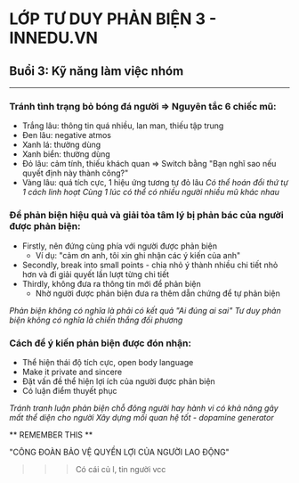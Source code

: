 # LỚP TƯ DUY PHẢN BIỆN 3 - INNEDU.VN

## Buổi 3: Kỹ năng làm việc nhóm

------------------------------------------------------------------------
### Tránh tình trạng bỏ bóng đá người => Nguyên tắc 6 chiếc mũ:

  - Trắng lâu: thông tin quá nhiều, lan man, thiếu tập trung
  - Đen lâu: negative atmos 
  - Xanh lá: thường dùng
  - Xanh biển: thường dùng
  - Đỏ lâu: cảm tính, thiếu khách quan => Switch bằng "Bạn nghĩ sao nếu quyết định này thành công?"
  - Vàng lâu: quá tích cực, 1 hiệu ứng tương tự đỏ lâu
_Có thể hoán đổi thứ tự 1 cách linh hoạt_
_Cùng 1 lúc có thể có nhiều người nhiều mũ khác nhau_

### Để phản biện hiệu quả và giải tỏa tâm lý bị phản bác của người được phản biện:

  - Firstly, nên đứng cùng phía với người được phản biện
    - Ví dụ: "cảm ơn anh, tôi xin ghi nhận các ý kiến của anh"
  - Secondly, break into small points - chia nhỏ ý thành nhiều chi tiết nhỏ hơn và đi giải quyết lần lượt từng chi tiết
  - Thirdly, không đưa ra thông tin mới để phản biện
    - Nhờ người được phản biện đưa ra thêm dẫn chứng để tự phản biện
    
_Phản biện không có nghĩa là phải có kết quả "Ai đúng ai sai"_
_Tư duy phản biện không có nghĩa là chiến thắng đối phương_

 ### Cách để ý kiến phản biện được đón nhận:
 
 - Thể hiện thái độ tích cực, open body language
 - Make it private and sincere
 - Đặt vấn đề thể hiện lợi ích của người được phản biện
 - Có luận điểm thuyết phục
 
_Tránh tranh luận phản biện chỗ đông người hay hành vi có khả năng gây mất thể diện cho người_
_Xây dựng mối quan hệ tốt - *dopamine generator*_

 ** REMEMBER THIS **
 
 "CÔNG ĐOÀN BẢO VỆ QUYỀN LỢI CỦA NGƯỜI LAO ĐỘNG"
 
 >>> Có cái củ l, tin người vcc
